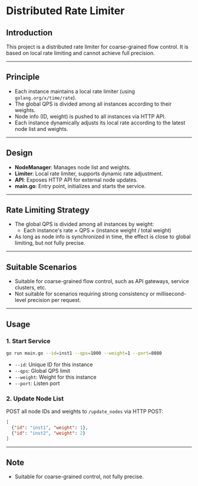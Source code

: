 # Distributed Rate Limiter

## Introduction

This project is a distributed rate limiter for coarse-grained flow control. It is based on local rate limiting and cannot achieve full precision.

---

## Principle

- Each instance maintains a local rate limiter (using `golang.org/x/time/rate`).
- The global QPS is divided among all instances according to their weights.
- Node info (ID, weight) is pushed to all instances via HTTP API.
- Each instance dynamically adjusts its local rate according to the latest node list and weights.

---

## Design

- **NodeManager**: Manages node list and weights.
- **Limiter**: Local rate limiter, supports dynamic rate adjustment.
- **API**: Exposes HTTP API for external node updates.
- **main.go**: Entry point, initializes and starts the service.

---

## Rate Limiting Strategy

- The global QPS is divided among all instances by weight:
  - Each instance's rate = QPS × (instance weight / total weight)
- As long as node info is synchronized in time, the effect is close to global limiting, but not fully precise.

---

## Suitable Scenarios

- Suitable for coarse-grained flow control, such as API gateways, service clusters, etc.
- Not suitable for scenarios requiring strong consistency or millisecond-level precision per request.

---

## Usage

### 1. Start Service

```sh
go run main.go --id=inst1 --qps=1000 --weight=1 --port=8080
```

- `--id`: Unique ID for this instance
- `--qps`: Global QPS limit
- `--weight`: Weight for this instance
- `--port`: Listen port

### 2. Update Node List

POST all node IDs and weights to `/update_nodes` via HTTP POST:

```json
[
  {"id": "inst1", "weight": 1},
  {"id": "inst2", "weight": 2}
]
```

---

## Note

- Suitable for coarse-grained control, not fully precise. 